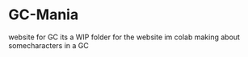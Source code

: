 # GC-Mania
website for GC
its a WIP folder for the website im colab making about somecharacters in a GC

